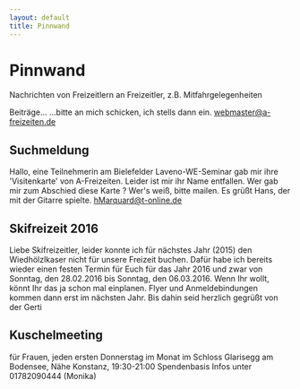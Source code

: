 ```yaml
---
layout: default
title: Pinnwand
---
```

# Pinnwand

Nachrichten von Freizeitlern an Freizeitler, z.B.
Mitfahrgelegenheiten

Beiträge...
...bitte an mich schicken, ich stells dann ein.
<webmaster@a-freizeiten.de>


## Suchmeldung

Hallo, eine Teilnehmerin am Bielefelder Laveno-WE-Seminar gab mir ihre
'Visitenkarte' von A-Freizeiten. Leider ist mir ihr Name entfallen. Wer
gab mir zum Abschied diese Karte ? Wer's weiß, bitte mailen. Es grüßt Hans,
der mit der Gitarre spielte. <hMarquard@t-online.de>


## Skifreizeit 2016

Liebe Skifreizeitler, leider konnte ich für nächstes Jahr (2015) den
Wiedhölzlkaser nicht für unsere Freizeit buchen. Dafür habe ich bereits
wieder einen festen Termin für Euch für das Jahr 2016 und zwar von Sonntag,
den 28.02.2016 bis Sonntag, den 06.03.2016. Wenn Ihr wollt, könnt Ihr das ja
schon mal einplanen. Flyer und Anmeldebindungen kommen dann erst im nächsten
Jahr. Bis dahin seid herzlich gegrüßt von der Gerti


## Kuschelmeeting

für Frauen, jeden ersten Donnerstag im Monat im Schloss Glarisegg am Bodensee,
Nähe Konstanz, 19:30-21:00 Spendenbasis Infos unter 01782090444 (Monika)
